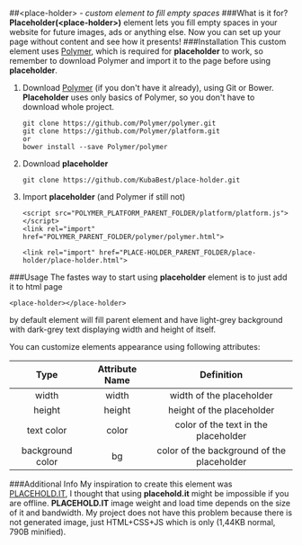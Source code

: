 ##&lt;place-holder&gt; - *custom element to fill empty spaces*
###What is it for?
**Placeholder(&lt;place-holder&gt;)** element lets you fill empty spaces in your website for future images, ads or anything else. Now you can set up your page without content and see how it presents!
###Installation
This custom element uses [Polymer](http://www.polymer-project.org/), which is required for **placeholder** to work, so remember to download Polymer and import it to the page before using **placeholder**.

1. Download [Polymer](http://www.polymer-project.org/) (if you don't have it already), using Git or Bower. **Placeholder** uses only basics of Polymer, so you don't have to download whole project.
    ```
	git clone https://github.com/Polymer/polymer.git
	git clone https://github.com/Polymer/platform.git
	or
	bower install --save Polymer/polymer
	```
2. Download **placeholder**
	```
	git clone https://github.com/KubaBest/place-holder.git
	```
3. Import **placeholder** (and Polymer if still not)
	```
	<script src="POLYMER_PLATFORM_PARENT_FOLDER/platform/platform.js"></script>
	<link rel="import" href="POLYMER_PARENT_FOLDER/polymer/polymer.html">

	<link rel="import" href="PLACE-HOLDER_PARENT_FOLDER/place-holder/place-holder.html">
	```
	
###Usage
The fastes way to start using **placeholder** element is to just add it to html page  
```
<place-holder></place-holder>
```  
by default element will fill parent element and have light-grey background with dark-grey text displaying width and height of itself.

You can customize elements appearance using following attributes:

|Type            |Attribute Name|Definition                                |
|:--------------:|:------------:|:----------------------------------------:|
|width           |width         |width of the placeholder                  |
|height          |height        |height of the placeholder                 |
|text color      |color         |color of the text in the placeholder      |
|background color|bg            |color of the background of the placeholder|

###Additional Info
My inspiration to create this element was [PLACEHOLD.IT](placehold.it), I thought that using **placehold.it** might be impossible if you are offline. **PLACEHOLD.IT** image weight and load time depends on the size of it and bandwidth. My project does not have this problem because there is not generated image, just HTML+CSS+JS which is only (1,44KB normal, 790B minified).

